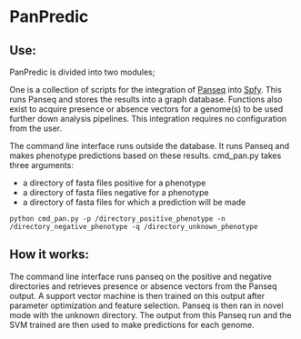 # PanPredic

## Use:

   PanPredic is divided into two modules;

   One is a collection of scripts for the integration of [Panseq](https://github.com/chadlaing/Panseq) into [Spfy](https://github.com/superphy). This runs Panseq and stores the results into a graph database. Functions also exist to acquire presence or absence vectors for a genome(s) to be used further down analysis pipelines. This integration requires no configuration from the user.

   The command line interface runs outside the database. It runs Panseq and makes phenotype predictions based on these results.
   cmd_pan.py takes three arguments:

   - a directory of fasta files positive for a phenotype
   - a directory of fasta files negative for a phenotype
   - a directory of fasta files for which a prediction will be made

   ```
   python cmd_pan.py -p /directory_positive_phenotype -n /directory_negative_phenotype -q /directory_unknown_phenotype
   
   ```

## How it works:

   The command line interface runs panseq on the positive and negative directories and retrieves presence or absence vectors from the Panseq output. A support vector machine is then trained on this output after parameter optimization and feature selection. Panseq is then ran in novel mode with the unknown directory. The output from this Panseq run and the SVM trained are then used to make predictions for each genome.